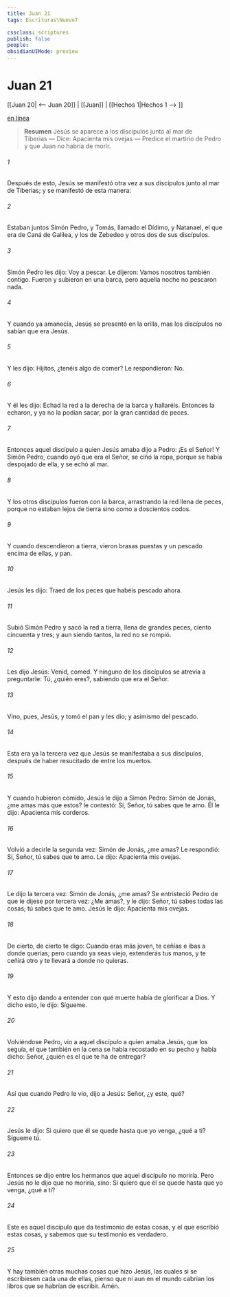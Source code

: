 ```yaml
---
title: Juan 21
tags: Escrituras\NuevoT

cssclass: scriptures
publish: false
people:
obsidianUIMode: preview
---
```


# Juan 21
[[Juan 20| <-- Juan 20]] | [[Juan]] | [[Hechos 1|Hechos 1 --> ]]

[en línea](https://churchofjesuschrist.org/study/scriptures/nt/john/21?lang=spa)

> __Resumen__
Jesús se aparece a los discípulos junto al mar de Tiberias — Dice: Apacienta mis ovejas — Predice el martirio de Pedro y que Juan no habría de morir.

###### 1 
Después de esto, Jesús se manifestó otra vez a sus discípulos junto al mar de Tiberias; y se manifestó de esta manera:

###### 2 
Estaban juntos Simón Pedro, y Tomás, llamado el Dídimo, y Natanael, el que era de Caná de Galilea, y los  de Zebedeo y otros dos de sus discípulos.

###### 3 
Simón Pedro les dijo: Voy a pescar. Le dijeron: Vamos nosotros también contigo. Fueron y subieron en una barca, pero aquella noche no pescaron nada.

###### 4 
Y cuando ya amanecía, Jesús se presentó en la orilla, mas los discípulos no sabían que era Jesús.

###### 5 
Y les dijo: Hijitos, ¿tenéis algo de comer? Le respondieron: No.

###### 6 
Y él les dijo: Echad la red a la derecha de la barca y hallaréis. Entonces la echaron, y ya no la podían sacar, por la gran cantidad de peces.

###### 7 
Entonces aquel discípulo a quien Jesús amaba dijo a Pedro: ¡Es el Señor! Y Simón Pedro, cuando oyó que era el Señor, se ciñó la ropa, porque se había despojado de ella, y se echó al mar.

###### 8 
Y los otros discípulos fueron con la barca, arrastrando la red llena de peces, porque no estaban lejos de tierra sino como a doscientos codos.

###### 9 
Y cuando descendieron a tierra, vieron brasas puestas y un pescado encima de ellas, y pan.

###### 10 
Jesús les dijo: Traed de los peces que habéis pescado ahora.

###### 11 
Subió Simón Pedro y sacó la red a tierra, llena de grandes peces, ciento cincuenta y tres; y aun siendo tantos, la red no se rompió.

###### 12 
Les dijo Jesús: Venid, comed. Y ninguno de los discípulos se atrevía a preguntarle: Tú, ¿quién eres?, sabiendo que era el Señor.

###### 13 
Vino, pues, Jesús, y tomó el pan y les dio; y asimismo del pescado.

###### 14 
Esta era ya la tercera vez que Jesús se manifestaba a sus discípulos, después de haber resucitado de entre los muertos.

###### 15 
Y cuando hubieron comido, Jesús le dijo a Simón Pedro: Simón  de Jonás, ¿me amas más que estos?  le contestó: Sí, Señor, tú sabes que te amo. Él le dijo: Apacienta mis corderos.

###### 16 
Volvió a decirle la segunda vez: Simón  de Jonás, ¿me amas? Le respondió: Sí, Señor, tú sabes que te amo. Le dijo: Apacienta mis ovejas.

###### 17 
Le dijo la tercera vez: Simón  de Jonás, ¿me amas? Se entristeció Pedro de que le dijese por tercera vez: ¿Me amas?, y le dijo: Señor, tú sabes todas las cosas; tú sabes que te amo. Jesús le dijo: Apacienta mis ovejas.

###### 18 
De cierto, de cierto te digo: Cuando eras más joven, te ceñías e ibas a donde querías; pero cuando ya seas viejo, extenderás tus manos, y te ceñirá otro y te llevará a donde no quieras.

###### 19 
Y esto dijo dando a entender con qué muerte había de glorificar a Dios. Y dicho esto, le dijo: Sígueme.

###### 20 
Volviéndose Pedro, vio a aquel discípulo a quien amaba Jesús, que los seguía, el que también en la cena se había recostado en su pecho y  había dicho: Señor, ¿quién es el que te ha de entregar?

###### 21 
Así que cuando Pedro le vio, dijo a Jesús: Señor, ¿y este, qué?

###### 22 
Jesús le dijo: Si quiero que él se quede hasta que yo venga, ¿qué a ti? Sígueme tú.

###### 23 
Entonces se dijo entre los hermanos que aquel discípulo no moriría. Pero Jesús no le dijo que no moriría, sino: Si quiero que él se quede hasta que yo venga, ¿qué a ti?

###### 24 
Este es aquel discípulo que da testimonio de estas cosas, y el que escribió estas cosas, y sabemos que su testimonio es verdadero.

###### 25 
Y hay también otras muchas cosas que hizo Jesús, las cuales si se escribiesen cada una de ellas, pienso que ni aun en el mundo cabrían los libros que se habrían de escribir. Amén.

